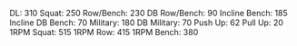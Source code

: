 DL: 310
 Squat: 250
 Row/Bench: 230
 DB Row/Bench: 90
 Incline Bench: 185
 Incline DB Bench: 70
 Military: 180
 DB Military: 70
 Push Up: 62
 Pull Up: 20
 1RPM Squat: 515
 1RPM Row: 415
 1RPM Bench: 380
